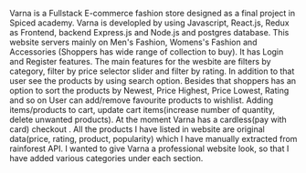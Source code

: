 Varna is a Fullstack E-commerce fashion store designed as a final project in Spiced academy.
Varna is developled by using Javascript, React.js, Redux as Frontend, backend Express.js and Node.js and postgres database.
This website servers mainly on Men's Fashion, Womens's Fashion and Accessories (Shoppers has wide range of collection to buy).
It has Login and Register features.
The main features for the wesbite are  filters by category, filter by price selector slider and filter by rating.
In addition to that user see the products by using search option.
Besides that shoppers has an option to sort the products by Newest, Price Highest, Price Lowest, Rating and so on
User can add/remove favourite products to wishlist.
Adding items/products to cart, update cart items(increase number of quantity, delete unwanted products).
At the moment Varna has a cardless(pay with card) checkout .
All the products I have listed in website are original data(price, rating, product, popularity) which I have manually extracted from rainforest API.
I wanted to give Varna a professional website look, so that I have added various categories under each section.
